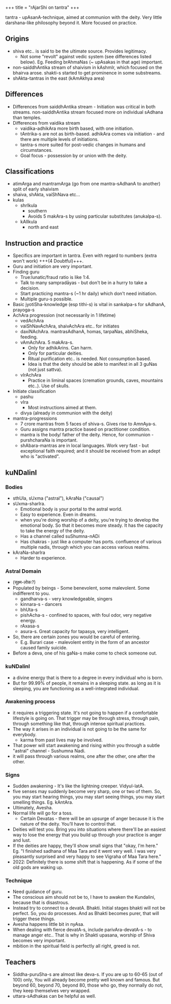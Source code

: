 +++
title = "rAjarShi on tantra"
+++

<div class="videoEmbed"  src="https://www.youtube.com/watch?v=YRG22hRc7nQ" caption=""></div>

tantra - upAsanA-technique, aimed at communion with the deity. Very little darshana-like philosophy beyond it. More focused on practice.

## Origins 

- shiva etc.. is said to be the ultimate source. Provides legitimacy. 
  - Not some "revolt" against vedic system (see differences listed below). Eg. Feeding brAhmaNas (~ upAsakas in that age) important.
- non-saiddhAntika stream of shaivism in kAshmIr, which focused on the bhairva arose. shakti-s started to get prominence in some substreams.
- shAkta-tantras in the east (kAmAkhya area)

## Differences

- Differences from saiddhAntika stream - Initiation was critical in both streams. non-saiddhAntika stream focused more on individual sAdhana than temples.
- Differences from vaidika stream
  - vaidika-adhikAra more birth based, with one initiation. 
  - tAntrika-s are not as birth-based. adhikAra comes via initiation - and there are multiple levels of initiations. 
  - tantra-s more suited for post-vedic changes in humans and circumstances.
  - Goal focus - possession by or union with the deity.

## Classifications

- atimArga and mantramArga (go from one mantra-sAdhanA to another) split of early shaivism
- shaiva, shAkta, vaiShNava etc...
- kulas
  - shrIkula
    - southern
    - Avoids 5 makAra-s by using particular substitutes (anukalpa-s).
  - kAlIkula 
    - north and east

## Instruction and practice

- Specifics are important in tantra. Even with regard to numbers (extra won't work) +++(4 Doubtful)+++.
- Guru and initiation are very important.
- Finding guru 
  - True:lunatic/fraud ratio is like 1:4.
  - Talk to many sampradāyas - but don't be in a hurry to take a decision. 
  - Start practicing mantra-s (~1 hr daily) which don't need initiation. 
  - Multiple guru-s possible.
- Basic jyotiSha-knowledge (esp tithi-s) is vital in sankalpa-s for sAdhanA, prayoga-s
- AchAra progression (not necessarily in 1 lifetime)
  - vedAchAra
  - vaiShNavAchAra, shaivAchAra etc.. for initiates
  - daxiNAchAra. mantrasAdhanA, homas, tarpaNas, abhiSheka, feeding.
  - vAmAchAra. 5 makAra-s. 
    - Only for adhikArins. Can harm.
    - Only for particular deities. 
    - Ritual purification etc.. is needed. Not consumption based.
    - Idea is that the deity should be able to manifest in all 3 guNas (not just sattva).
  - vIrAchAra
    - Practice in liminal spaces (cremation grounds, caves, mountains etc..). Use of skulls.
- Initiate classification
  - pashu
  - vIra
    - Most instructions aimed at them.
  - divya (already in communion with the deity)
- mantra-progressions
  - 7 crore mantras from 5 faces of shiva-s. Gives rise to AmnAya-s.
  - Guru assigns mantra practice based on practitioner condition.
  - mantra is the body/ father of the deity. Hence, for communion - purshcharaNa is important. 
  - shAbara-mantras are in local languages. Work very fast - but exceptional faith required; and it should be received from an adept who is "activated".

## kuNDalinI
### Bodies
- sthUla, sUxma ("astral"), kAraNa ("causal")
- sUxma-sharIra.
  - Emotional body is your portal to the astral world. 
  - Easy to experience. Even in dreams.
  - when you're doing worship of a deity, you're trying to develop the emotional body. So that it becomes more steady. It has the capacity to take the energy of the deity.
  - Has a channel called suShumna-nADi
  - Has chakras - just like a computer has ports. confluence of various multiple nadis, through which you can access various realms. 
- kAraNa-sharIra
  - Harder to experience.

### Astral Domain 
- (सूक्ष्म-लोकः?)
- Populated by beings - Some benevolent, some malevolent. Some indifferent to you.
  - gandharva-s - very knowledgeable, singers
  - kinnara-s - dancers
  - bhUta-s
  - pishAcha-s - confined to spaces, with foul odor, very negative energy.
  - rAxasa-s
  - asura-s. Great capacity for tapasya, very intelligent.
- So, there are certain zones you would be careful of entering.
  - E.g. Burari case - malevolent entity in the form of an ancestor caused family suicide.
- Before a deva, one of his gaNa-s make come to check someone out.

### kuNDalinI
- a divine energy that is there to a degree in every individual who is born.
- But for 99.99% of people, it remains in a sleeping state. as long as it is sleeping, you are functioning as a well-integrated individual.

### Awakening process 
- it requires a triggering state. It's not going to happen if a comfortable lifestyle is going on. That trigger may be through stress, through pain, through something like that, through intense spiritual practices.
- The way it arises in an individual is not going to be the same for everybody. 
  - karma from past lives may be involved.
- That power will start awakening and rising within you through a subtle "astral" channel - Sushumna Nadi.
- it will pass through various realms, one after the other, one after the other.

### Signs
- Sudden awakening - It's like the lightning creeper. Vidyul-latA.
- five senses may suddenly become very sharp, one or two of them. So, you may start hearing things, you may start seeing things, you may start smelling things. Eg. kAntAra.
- Ultimately, Avesha.
- Normal life will go for a toss.
  - Certain Devatas - there will be an upsurge of anger because it is the nature of the deity. You’ll have to control that.
- Deities will test you. Bring you into situations where there'll be an easiest way to lose the energy that you build up through your practice is anger and lust.
- If the deities are happy, they'll show small signs that "okay, I'm here." Eg. "I finished sadhana of Maa Tara and it went very well. I was very pleasantly surprised and very happy to see Vigraha of Maa Tara here."
- 2022: Definitely there is some shift that is happening. As if some of the old gods are waking up.

### Technique
- Need guidance of guru.
- The conscious aim should not be to, I have to awaken the Kundalini, because that is disastrous. 
- Instead try to connect to a devatA. Bhakti. Initial stages bhakti will not be perfect. So, you do processes. And as Bhakti becomes purer, that will trigger these things.
- Avesha happens little bit in nyAsa.
- When dealing with fierce devatA-s, include parivAra-devatA-s - to manage anger etc.. That is why in Shakti upasana, worship of Shiva becomes very important.
- mbition in the spiritual field is perfectly all right, greed is not.

## Teachers
- Siddha-puruSha-s are almost like deva-s. If you are up to 60-65 (out of 100) only, You will already become pretty well known and famous. But beyond 60, beyond 70, beyond 80, those who go, they normally do not, they keep themselves very wrapped.
- uttara-sAdhakas can be helpful as well.
